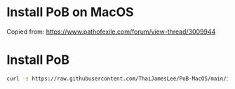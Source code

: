 # Install PoB on MacOS

Copied from: <https://www.pathofexile.com/forum/view-thread/3009944>

# Install PoB

```sh
curl -s https://raw.githubusercontent.com/ThaiJamesLee/PoB-MacOS/main/install.sh | sh
```
